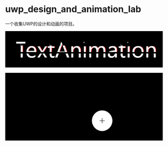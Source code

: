 # uwp_design_and_animation_lab
一个收集UWP的设计和动画的项目。

![](https://raw.githubusercontent.com/DinoChan/uwp_design_and_animation_lab/master/DesignAndAnimationLab/Thumbnails/Glitch%20Art.gif)

![](https://raw.githubusercontent.com/DinoChan/uwp_design_and_animation_lab/master/DesignAndAnimationLab/Thumbnails/GooeyButton.gif)
